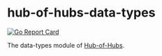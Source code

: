 [comment]: # ( Copyright Contributors to the Open Cluster Management project )

# hub-of-hubs-data-types

[![Go Report Card](https://goreportcard.com/badge/github.com/open-cluster-management/hub-of-hubs-data-types)](https://goreportcard.com/report/github.com/open-cluster-management/hub-of-hubs-data-types)

The data-types module of [Hub-of-Hubs](https://github.com/open-cluster-management/hub-of-hubs).